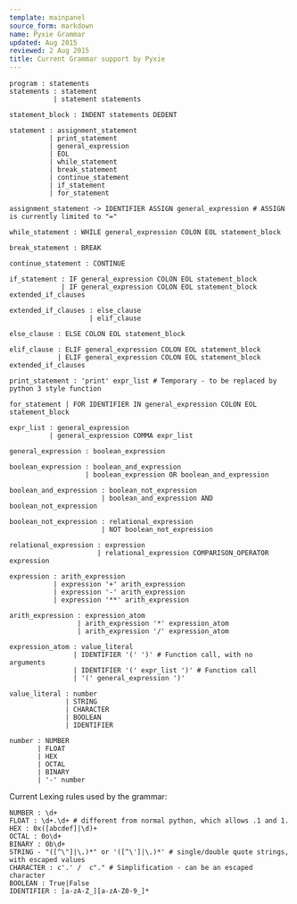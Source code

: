 ```yaml
---
template: mainpanel
source_form: markdown
name: Pyxie Grammar
updated: Aug 2015
reviewed: 2 Aug 2015
title: Current Grammar support by Pyxie
---
```

    program : statements
    statements : statement
               | statement statements

    statement_block : INDENT statements DEDENT

    statement : assignment_statement
              | print_statement
              | general_expression
              | EOL
              | while_statement
              | break_statement
              | continue_statement
              | if_statement
              | for_statement

    assignment_statement -> IDENTIFIER ASSIGN general_expression # ASSIGN is currently limited to "="

    while_statement : WHILE general_expression COLON EOL statement_block

    break_statement : BREAK

    continue_statement : CONTINUE

    if_statement : IF general_expression COLON EOL statement_block
                 | IF general_expression COLON EOL statement_block extended_if_clauses

    extended_if_clauses : else_clause
                        | elif_clause

    else_clause : ELSE COLON EOL statement_block

    elif_clause : ELIF general_expression COLON EOL statement_block
                | ELIF general_expression COLON EOL statement_block extended_if_clauses

    print_statement : 'print' expr_list # Temporary - to be replaced by python 3 style function

    for_statement | FOR IDENTIFIER IN general_expression COLON EOL statement_block

    expr_list : general_expression
              | general_expression COMMA expr_list

    general_expression : boolean_expression

    boolean_expression : boolean_and_expression
                       | boolean_expression OR boolean_and_expression

    boolean_and_expression : boolean_not_expression
                           | boolean_and_expression AND boolean_not_expression

    boolean_not_expression : relational_expression
                           | NOT boolean_not_expression

    relational_expression : expression
                          | relational_expression COMPARISON_OPERATOR expression

    expression : arith_expression
               | expression '+' arith_expression
               | expression '-' arith_expression
               | expression '**' arith_expression

    arith_expression : expression_atom
                     | arith_expression '*' expression_atom
                     | arith_expression '/' expression_atom

    expression_atom : value_literal
                    | IDENTIFIER '(' ')' # Function call, with no arguments
                    | IDENTIFIER '(' expr_list ')' # Function call
                    | '(' general_expression ')'

    value_literal : number
                  | STRING
                  | CHARACTER
                  | BOOLEAN
                  | IDENTIFIER

    number : NUMBER
           | FLOAT
           | HEX
           | OCTAL
           | BINARY
           | '-' number

Current Lexing rules used by the grammar:

    NUMBER : \d+
    FLOAT : \d+.\d+ # different from normal python, which allows .1 and 1.
    HEX : 0x([abcdef]|\d)+
    OCTAL : 0o\d+
    BINARY : 0b\d+
    STRING - "([^\"]|\.)*" or '([^\']|\.)*' # single/double quote strings, with escaped values
    CHARACTER : c'.' /  c"." # Simplification - can be an escaped character
    BOOLEAN : True|False
    IDENTIFIER : [a-zA-Z_][a-zA-Z0-9_]*
